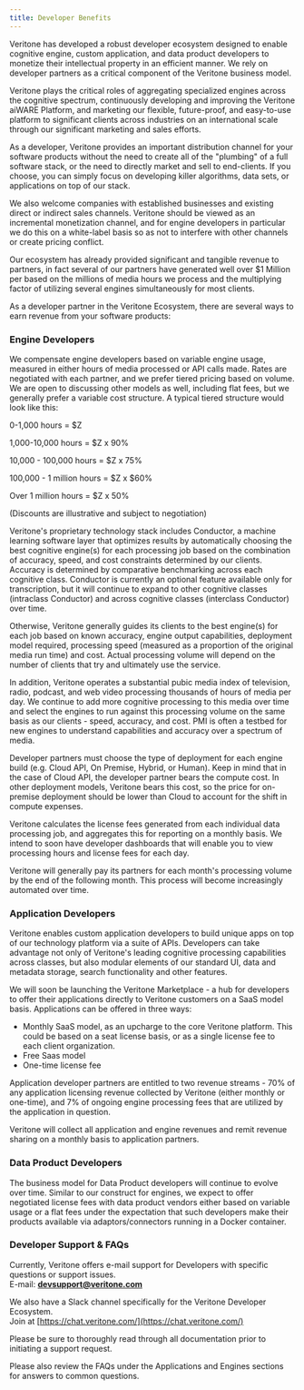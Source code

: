 ```yaml
---
title: Developer Benefits
---
```


Veritone has developed a robust developer ecosystem designed to enable cognitive engine, custom application, and data product developers to monetize their intellectual property in an efficient manner.  We rely on developer partners as a critical component of the Veritone business model.

Veritone plays the critical roles of aggregating specialized engines across the cognitive spectrum, continuously developing and improving the Veritone aiWARE Platform, and marketing our flexible, future-proof, and easy-to-use platform to significant clients across industries on an international scale through our significant marketing and sales efforts.

As a developer, Veritone provides an important distribution channel for your software products without the need to create all of the "plumbing" of a full software stack, or the need to directly market and sell to end-clients.  If you choose, you can simply focus on developing killer algorithms, data sets, or applications on top of our stack.

We also welcome companies with established businesses and existing direct or indirect sales channels.  Veritone should be viewed as an incremental monetization channel, and for engine developers in particular we do this on a white-label basis so as not to interfere with other channels or create pricing conflict.

Our ecosystem has already provided significant and tangible revenue to partners, in fact several of our partners have generated well over $1 Million per based on the millions of media hours we process and the multiplying factor of utilizing several engines simultaneously for most clients.

As a developer partner in the Veritone Ecosystem, there are several ways to earn revenue from your software products:

### Engine Developers ###

We compensate engine developers based on variable engine usage, measured in either hours of media processed or API calls made.  Rates are negotiated with each partner, and we prefer tiered pricing based on volume.  We are open to discussing other models as well, including flat fees, but we generally prefer a variable cost structure.  A typical tiered structure would look like this:

0-1,000 hours = $Z

1,000-10,000 hours = $Z x 90%

10,000 - 100,000 hours = $Z x 75%

100,000 - 1 million hours = $Z x $60%

Over 1 million hours = $Z x 50%

(Discounts are illustrative and subject to negotiation)

Veritone's proprietary technology stack includes Conductor, a machine learning software layer that optimizes results by automatically choosing the best cognitive engine(s) for each processing job based on the combination of accuracy, speed, and cost constraints determined by our clients.  Accuracy is determined by comparative benchmarking across each cognitive class.  Conductor is currently an optional feature available only for transcription, but it will continue to expand to other cognitive classes (intraclass Conductor) and across cognitive classes (interclass Conductor) over time.

Otherwise, Veritone generally guides its clients to the best engine(s) for each job based on known accuracy, engine output capabilities, deployment model required, processing speed (measured as a proportion of the original media run time) and cost.  Actual processing volume will depend on the number of clients that try and ultimately use the service.

In addition, Veritone operates a substantial pubic media index of television, radio, podcast, and web video processing thousands of hours of media per day. We continue to add more cognitive processing to this media over time and select the engines to run against this processing volume on the same basis as our clients - speed, accuracy, and cost. PMI is often a testbed for new engines to understand capabilities and accuracy over a spectrum of media.

Developer partners must choose the type of deployment for each engine build (e.g. Cloud API, On Premise, Hybrid, or Human).  Keep in mind that in the case of Cloud API, the developer partner bears the compute cost. In other deployment models, Veritone bears this cost, so the price for on-premise deployment should be lower than Cloud to account for the shift in compute expenses.

Veritone calculates the license fees generated from each individual data processing job, and aggregates this for reporting on a monthly basis.  We intend to soon have developer dashboards that will enable you to view processing hours and license fees for each day.

Veritone will generally pay its partners for each month's processing volume by the end of the following month.  This process will become increasingly automated over time.

### Application Developers ###

Veritone enables custom application developers to build unique apps on top of our technology platform via a suite of APIs.  Developers can take advantage not only of Veritone's leading cognitive processing capabilities across classes, but also modular elements of our standard UI, data and metadata storage, search functionality and other features.

We will soon be launching the Veritone Marketplace - a hub for developers to offer their applications directly to Veritone customers on a SaaS model basis.  Applications can be offered in three ways:

- Monthly SaaS model, as an upcharge to the core Veritone platform.  This could be based on a seat license basis, or as a single license fee to each client organization.
- Free Saas model
- One-time license fee

Application developer partners are entitled to two revenue streams - 70% of any application licensing revenue collected by Veritone (either monthly or one-time), and 7% of ongoing engine processing fees that are utilized by the application in question.

Veritone will collect all application and engine revenues and remit revenue sharing on a monthly basis to application partners.

### Data Product Developers ###

The business model for Data Product developers will continue to evolve over time.  Similar to our construct for engines, we expect to offer negotiated license fees with data product vendors either based on variable usage or a flat fees under the expectation that such developers make their products available via adaptors/connectors running in a Docker container.

### Developer Support & FAQs ###

Currently, Veritone offers e-mail support for Developers with specific questions or support issues.
<br>
E-mail: **[devsupport@veritone.com](mailto:devsupport@veritone.com)**

We also have a Slack channel specifically for the Veritone Developer Ecosystem.
<br>
Join at [https://chat.veritone.com/](https://chat.veritone.com/)

Please be sure to thoroughly read through all documentation prior to initiating a support request.

Please also review the FAQs under the Applications and Engines sections for answers to common questions.
